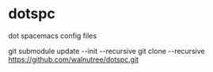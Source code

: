 # dotspc
dot spacemacs config files

git submodule update --init --recursive
git clone --recursive https://github.com/walnutree/dotspc.git
